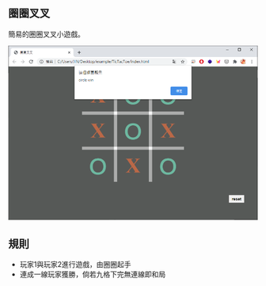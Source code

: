 ## 圈圈叉叉
簡易的圈圈叉叉小遊戲。

![TicTacToe](https://raw.githubusercontent.com/JIN-SKILL/Example_Image/main/TicTacToe.png)

## 規則
+ 玩家1與玩家2進行遊戲，由圈圈起手
+ 連成一線玩家獲勝，倘若九格下完無連線即和局

